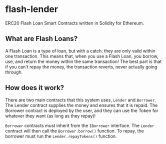 # flash-lender
ERC20 Flash Loan Smart Contracts written in Solidity for Ethereum. 

## What are Flash Loans?
A Flash Loan is a type of loan, but with a catch: they are only valid within one transaction. This means that, when you use a Flash Loan, you borrow, use, and return the money within the same transaction! The best part is that if you can't repay the money, the transaction reverts, never actually going through. 

## How does it work?
There are two main contracts that this system uses, `Lender` and `Borrower`. The Lender contract supplies the money and ensures that it is repaid. The Borrower contract is deployed by the user, and they can use the Token for whatever they want (as long as they repay)!

`Borrower` contracts must inherit from the `IBorrower` interface. The `Lender` contract will then call the `Borrower.borrow()` function. To repay, the borrower must run the `Lender.repayTokens()` function.




